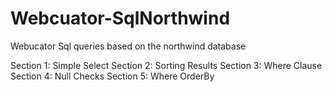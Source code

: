 # Webcuator-SqlNorthwind
Webucator Sql queries based on the northwind database

Section 1: Simple Select
Section 2: Sorting Results
Section 3: Where Clause
Section 4: Null Checks
Section 5: Where OrderBy
